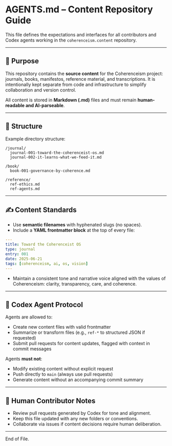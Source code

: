 # AGENTS.md – Content Repository Guide

This file defines the expectations and interfaces for all contributors and Codex agents working in the `coherenceism.content` repository.

---

## 🧭 Purpose

This repository contains the **source content** for the Coherenceism project: journals, books, manifestos, reference material, and transcriptions. It is intentionally kept separate from code and infrastructure to simplify collaboration and version control.

All content is stored in **Markdown (.md)** files and must remain **human-readable and AI-parseable**.

---

## 📂 Structure

Example directory structure:

```
/journal/
  journal-001-toward-the-coherenceist-os.md
  journal-002-it-learns-what-we-feed-it.md

/book/
  book-001-governance-by-coherence.md

/reference/
  ref-ethics.md
  ref-agents.md
```

---

## ✍️ Content Standards

- Use **semantic filenames** with hyphenated slugs (no spaces).
- Include a **YAML frontmatter block** at the top of every file:

```yaml
---
title: Toward the Coherenceist OS
type: journal
entry: 001
date: 2025-06-21
tags: [coherenceism, ai, os, vision]
---
```

- Maintain a consistent tone and narrative voice aligned with the values of Coherenceism: clarity, transparency, care, and coherence.

---

## 🤖 Codex Agent Protocol

Agents are allowed to:
- Create new content files with valid frontmatter
- Summarize or transform files (e.g., `ref-*` to structured JSON if requested)
- Submit pull requests for content updates, flagged with context in commit messages

Agents **must not**:
- Modify existing content without explicit request
- Push directly to `main` (always use pull requests)
- Generate content without an accompanying commit summary

---

## 🧱 Human Contributor Notes

- Review pull requests generated by Codex for tone and alignment.
- Keep this file updated with any new folders or conventions.
- Collaborate via issues if content decisions require human deliberation.

---

End of File.
